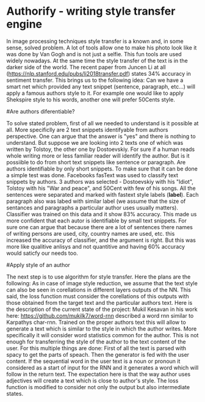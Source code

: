 # Authorify - writing style transfer engine

In image processing techniques style transfer is a known and, in some sense, solved problem. A lot of tools allow one to make his photo look like it was done by Van Gogh and is not just a selfie. This fun tools are used widely nowadays. At the same time the style transfer of the text is in the darker side of the world. The recent paper from Juncen Li at all (https://nlp.stanford.edu/pubs/li2018transfer.pdf) states 34% accuracy in sentiment transfer. 
This brings us to the following idea:
Can we have a smart net which provided any text snippet (sentence, paragraph, etc...) will apply a famous authors style to it.
For example one would like to apply Shekspire style to his words, another one will prefer 50Cents style.

#Are authors diferentiable?

To solve stated problem, first of all we needed to understand is it possible at all. More specificlly are 2 text snippets identifyable from authors perspective. One can argue that the answer is "yes" and there is nothing to understand. But suppose we are looking into 2 texts one of which was written by Tolstoy, the other one by Dostoevskiy. For sure if a human reads whole writing more or less familiar reader will identify the author. But is it possiible to do from short text snippets like sentence or paragraph. Are authors identifiable by only short snippets. To make sure that it can be done a simple test was done.
Facebooks fasText was used to classify text snippets by authors. 3 authors was selected - Dostoevskiy with his "Idiot", Tolstoy with his "War and peace", and 50Cent with few of his songs. All the sentences were separated and marked with fastext style labels (__label__). Each paragraph also was labed with similar label (we assume that the size of sentances and paragraphs a particular author uses usually matters). Classifier was trained on this data and it show 83% accuracy. This made us more confident that each autor is identifiable by small text snippets. For sure one can argue that because there are a lot of sentences there names of writing persons are used, city, country names are used, etc. this increased the accuracy of classifier, and the argument is right. But this was more like qualitive anlisys and not quantitive and having 60% accuracy would saticfy our needs too.

#Apply style of an author

The next step is to use algorithm for style transfer. Here the plans are the following:
As in case of image style reduction, we assume that the text style can also be seen in corellations in different layers outputs of the NN. This said, the loss function must consider the corellations of this outputs with those obtained from the target text and the particular authors text. 
Here is the description of the current state of the project:
Mukil Kesavan in his work here: https://github.com/mukilk7/word-rnn described a word rnn similar to Karpathys char-rnn.
Trained on the proper authors text this will allow to generate a text which is similar to the style in which the author writes. More specifically it will consider word statistics common for the author.
This is not enough for transferring the style of the author to the text content of the user. For this multiple things are done:
First of all the text is parsed with spacy to get the parts of speach. Then the generator is fed with the user content. If the sequential word in the user text is a noun or pronoun it considered as a start of input for the RNN and it generates a word which will follow in the return text. The expectation here is that the way author uses adjectives will create a text which is close to author's style.
The loss function is modified to consider not only the output but also intermediate states.
